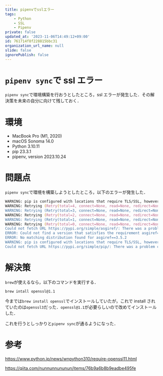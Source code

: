 ```yaml
---
title: pipenvでsslエラー
tags:
    - Python
    - SSL
    - Pipenv
private: false
updated_at: '2023-11-06T14:49:12+09:00'
id: 761714f8f228815bbc31
organization_url_name: null
slide: false
ignorePublish: false
---
```


# `pipenv sync`で ssl エラー

`pipenv sync`で環境構築を行おうとしたところ，ssl エラーが発生した．その解決策を未来の自分に向けて残しておく．

# 環境

-   MacBook Pro (M1, 2020)
-   macOS Sonoma 14.0
-   Python 3.10.11
-   pip 23.3.1
-   pipenv, version 2023.10.24

# 問題点

`pipenv sync`で環境を構築しようとしたところ，以下のエラーが発生した．

```zsh
WARNING: pip is configured with locations that require TLS/SSL, however the ssl module in Python is not available.
WARNING: Retrying (Retry(total=4, connect=None, read=None, redirect=None, status=None)) after connection broken by 'SSLError("Can't connect to HTTPS URL because the SSL module is not available.")': /simple/asgiref/
WARNING: Retrying (Retry(total=3, connect=None, read=None, redirect=None, status=None)) after connection broken by 'SSLError("Can't connect to HTTPS URL because the SSL module is not available.")': /simple/asgiref/
WARNING: Retrying (Retry(total=2, connect=None, read=None, redirect=None, status=None)) after connection broken by 'SSLError("Can't connect to HTTPS URL because the SSL module is not available.")': /simple/asgiref/
WARNING: Retrying (Retry(total=1, connect=None, read=None, redirect=None, status=None)) after connection broken by 'SSLError("Can't connect to HTTPS URL because the SSL module is not available.")': /simple/asgiref/
WARNING: Retrying (Retry(total=0, connect=None, read=None, redirect=None, status=None)) after connection broken by 'SSLError("Can't connect to HTTPS URL because the SSL module is not available.")': /simple/asgiref/
Could not fetch URL https://pypi.org/simple/asgiref/: There was a problem confirming the ssl certificate: HTTPSConnectionPool(host='pypi.org', port=443): Max retries exceeded with url: /simple/asgiref/ (Caused by SSLError("Can't connect to HTTPS URL because the SSL module is not available.")) - skipping
ERROR: Could not find a version that satisfies the requirement asgiref==3.5.2 (from versions: none)
ERROR: No matching distribution found for asgiref==3.5.2
WARNING: pip is configured with locations that require TLS/SSL, however the ssl module in Python is not available.
Could not fetch URL https://pypi.org/simple/pip/: There was a problem confirming the ssl certificate: HTTPSConnectionPool(host='pypi.org', port=443): Max retries exceeded with url: /simple/pip/ (Caused by SSLError("Can't connect to HTTPS URL because the SSL module is not available.")) - skipping
```

# 解決策

`brew`が使えるなら，以下のコマンドを実行する．

```zsh:terminal
brew intall openssl@1.1
```

今までは`brew install openssl`でインストールしていたが，これで install されていたのは`openssl3`だった．`openssl@1.1`が必要らしいので改めてインストールした．

これを行うとしっかりと`pipenv sync`が通るようになった．

# 参考

https://www.python.jp/news/wnpython310/require-openssl11.html

https://qiita.com/nunnunnununun/items/76b9a6b8b9eadbe495fe
